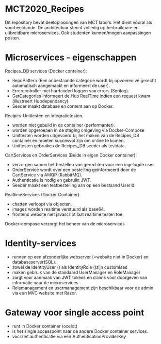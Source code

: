 # MCT2020_Recipes
Dit repository bevat deeloplossingen van MCT labo's.
Het dient vooral als voorbeeldcode. 
De architectuur steunt volledig op herbruikbare en uitbreidbare microservices. 
Ook studenten kunnen/mogen aanpassingen posten. 

# Microservices - eigenschappen
Recipes_DB services (Docker container): 
- RepoPattern (Een onbestaande categorie wordt bij opvoeren ve gerecht automatisch aangemaakt en informeert de user).
- Errorcontroller met hardcoded loggen van errors (Serilog).
- GetCategories informeert de Hub RealTime indien een request kwam (illustreert Hubdependancy)
- Seeder maakt database en content aan op Docker.

Recipes-Unittesten en integratietesten.
- worden niet gebuild in de container (performanter).
- worden opgeroepen in de staging omgeving via Docker-Compose
- Unittesten worden uitgevoerd bij het maken van de Recipes_DB container en moeten succesvol zijn om online te komen.
- Unittesten gebruiken de Recipes_DB seeder als testdata.

CartServices en OrderServices (Beide in eigen Docker container):
- verzorgen samen het bestellen van gerechten voor een ingelogde user.
- OrderService wordt over een bestelling geïnformeerd door de CartService via AMQP (RabbitMQ).
- Authenticatie is nodig en gebruikt JWT.
- Seeder maakt een testbestelling aan op een bestaand UserId.

RealtimeServices (Docker Container)
- chatten verloopt via objecten.
- images worden realtime verstuurd als base64.
- frontend website met javascript laat realtime testen toe

Docker-compose verzorgt het beheer van de microservices

# Identity-services
- runnen op een afzonderlijke webserver (=website niet in Docker) en databaseserver(SQL).
- zowel de IdentityUser (<User>)  als IdentityRole (<Role>)zijn customised 
- maken gebruik van de standaard UserManager en RoleManager
- zorgt voor aanmaak van JWT tokens en claims voor doorgeven van informatie naar de microservices.
- Rolemanagement en usermanagement zijn beschikbaar voor de admin via een MVC website met Razor. 
  
# Gateway voor single access point
- runt in Docker container (ocelot) 
- is het single accesspoint naar de andere Docker container services.
- voorziet authenticatie  via een AuthenticationProviderKey



